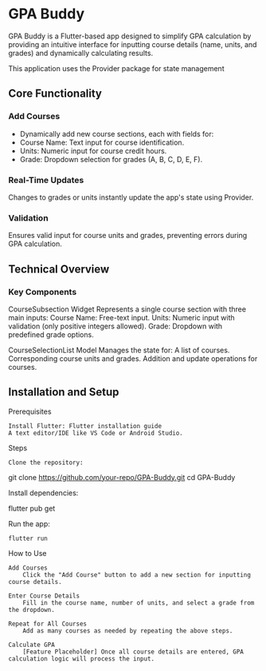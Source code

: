 # GPA Buddy

GPA Buddy is a Flutter-based app designed to simplify GPA calculation by providing an intuitive interface for inputting course details (name, units, and grades) and dynamically calculating results.

 This application uses the Provider package for state management

## Core Functionality

### Add Courses
- Dynamically add new course sections, each with fields for:
- Course Name: Text input for course identification.
- Units: Numeric input for course credit hours.
- Grade: Dropdown selection for grades (A, B, C, D, E, F).

### Real-Time Updates
        
Changes to grades or units instantly update the app's state using Provider.


### Validation

Ensures valid input for course units and grades, preventing errors during GPA calculation.


## Technical Overview

### Key Components

CourseSubsection Widget
    Represents a single course section with three main inputs:
        Course Name: Free-text input.
        Units: Numeric input with validation (only positive integers allowed).
        Grade: Dropdown with predefined grade options.

CourseSelectionList Model
    Manages the state for:
        A list of courses.
        Corresponding course units and grades.
        Addition and update operations for courses.

## Installation and Setup
Prerequisites

    Install Flutter: Flutter installation guide
    A text editor/IDE like VS Code or Android Studio.

Steps

    Clone the repository:

git clone https://github.com/your-repo/GPA-Buddy.git
cd GPA-Buddy

Install dependencies:

flutter pub get

Run the app:

    flutter run

How to Use

    Add Courses
        Click the "Add Course" button to add a new section for inputting course details.

    Enter Course Details
        Fill in the course name, number of units, and select a grade from the dropdown.

    Repeat for All Courses
        Add as many courses as needed by repeating the above steps.

    Calculate GPA
        [Feature Placeholder] Once all course details are entered, GPA calculation logic will process the input.